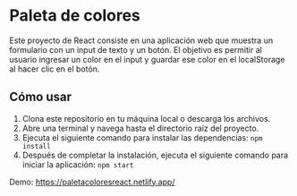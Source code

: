 # Paleta de colores

Este proyecto de React consiste en una aplicación web que muestra un formulario con un input de texto y un botón. El objetivo es permitir al usuario ingresar un color en el input y guardar ese color en el localStorage al hacer clic en el botón.

## Cómo usar

1. Clona este repositorio en tu máquina local o descarga los archivos.
2. Abre una terminal y navega hasta el directorio raíz del proyecto.
3. Ejecuta el siguiente comando para instalar las dependencias: `npm install`
4. Después de completar la instalación, ejecuta el siguiente comando para iniciar la aplicación: `npm start`

Demo: https://paletacoloresreact.netlify.app/
